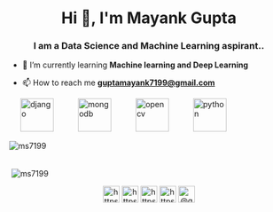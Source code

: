 <h1 align="center">Hi 👋, I'm Mayank Gupta</h1>
<h3 align="center">I am a Data Science and Machine Learning aspirant..</h3>

- 🌱 I’m currently learning **Machine learning and Deep Learning**

- 📫 How to reach me **guptamayank7199@gmail.com**

<p align="left">
<img src="https://devicons.github.io/devicon/devicon.git/icons/django/django-original.svg" alt="django" hspace="20" width="60" height="60"/> 
<img src="https://devicons.github.io/devicon/devicon.git/icons/mongodb/mongodb-original-wordmark.svg" alt="mongodb" hspace="20" width="60" height="60"/> 
<img src="https://www.vectorlogo.zone/logos/opencv/opencv-icon.svg" alt="opencv" hspace="20" width="60" height="60"/> 
<img src="https://devicons.github.io/devicon/devicon.git/icons/python/python-original.svg" alt="python" hspace="20" width="60" height="60"/></p><p>
<img align="left" src="https://github-readme-stats.vercel.app/api/top-langs/?username=ms7199&layout=compact&hide=html" alt="ms7199" /></p>
<br></br>
<p>&nbsp;<img align="center" src="https://github-readme-stats.vercel.app/api?username=ms7199&show_icons=true" alt="ms7199" /></p>

<p align="center">
<a href="https://twitter.com/https://twitter.com/mayank10273540" target="blank"><img align="center" src="https://cdn.jsdelivr.net/npm/simple-icons@3.0.1/icons/twitter.svg" alt="https://twitter.com/mayank10273540" height="30" width="30" /></a>
<a href="https://linkedin.com/in/https://www.linkedin.com/in/mayank-gupta-a79555137/" target="blank"><img align="center" src="https://cdn.jsdelivr.net/npm/simple-icons@3.0.1/icons/linkedin.svg" alt="https://www.linkedin.com/in/mayank-gupta-a79555137/" height="30" width="30" /></a>
<a href="https://fb.com/https://www.facebook.com/profile.php?id=100007805563069" target="blank"><img align="center" src="https://cdn.jsdelivr.net/npm/simple-icons@3.0.1/icons/facebook.svg" alt="https://www.facebook.com/profile.php?id=100007805563069" height="30" width="30" /></a>
<a href="https://instagram.com/https://www.instagram.com/m.s._gupta07/" target="blank"><img align="center" src="https://cdn.jsdelivr.net/npm/simple-icons@3.0.1/icons/instagram.svg" alt="https://www.instagram.com/m.s._gupta07/" height="30" width="30" /></a>
<a href="https://medium.com/@guptamayank7199" target="blank"><img align="center" src="https://cdn.jsdelivr.net/npm/simple-icons@3.0.1/icons/medium.svg" alt="@guptamayank7199" height="30" width="30" /></a>
</p>
